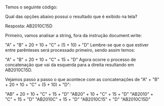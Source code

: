 Temos o seguinte código:

<meta charset="UTF-8">
<script>
    document.write("A" + "B" + 20 + 10 + "C" + (5 + 10) + "D");
</script>
Qual das opções abaixo possui o resultado que é exibido na tela?

Resposta:
AB2010C15D


Primeiro, vamos analisar a string, fora da instrução document.write:

"A" + "B" + 20 + 10 + "C" + (5 + 10) + "D"
Lembre-se que o que estiver entre parênteses será processado primeiro, sendo assim temos:

"A" + "B" + 20 + 10 + "C" + 15 + "D"
Agora ocorre o processo de concatenação que vai da esquerda para a direita resultando em AB2010C15D.

Vejamos passo a passo o que acontece com as concatenações de "A" + "B" + 20 + 10 + "C" + (5 + 10) + "D":

"AB" + 20 + 10 + "C" + 15 + "D"
"AB20" + 10 + "C" + 15 + "D"
"AB2010" + "C" + 15 + "D"
"AB2010C" + 15 + "D"
"AB2010C15" + "D"
"AB2010C15D"